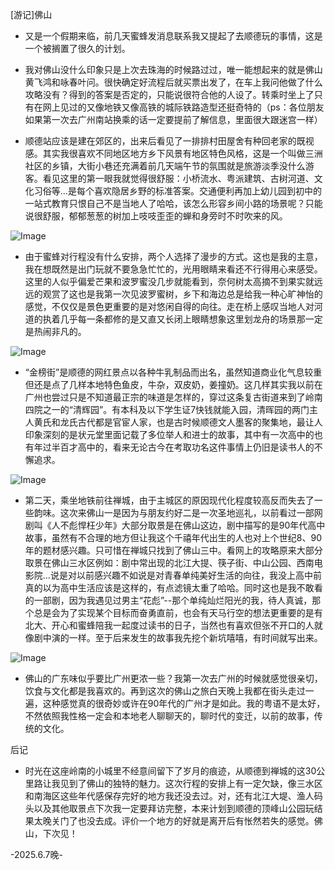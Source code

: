 [游记]佛山

-  又是一个假期来临，前几天蜜蜂发消息联系我又提起了去顺德玩的事情，这是一个被搁置了很久的计划。
- 我对佛山没什么印象只是上次去珠海的时候路过过，唯一能想起来的就是佛山黄飞鸿和咏春叶问。很快确定好流程后就买票出发了，在车上我问他做了什么攻略没有？得到的答案是否定的，只能说很符合他的人设了。转乘时坐上了只有在网上见过的又像地铁又像高铁的城际铁路造型还挺奇特的（ps：各位朋友如果第一次去广州南站换乘的话一定要提前了解信息，里面很大跟迷宫一样）

- 顺德站应该是建在郊区的，出来后看见了一排排村田屋舍有种回老家的既视感。其实我很喜欢不同地区地方乡下风景有地区特色风格，这是一个叫做三洲社区的乡镇，大街小巷还充满着前几天端午节的氛围就是旅游淡季没什么游客。看见这里的第一眼我就觉得很舒服：小桥流水、粤派建筑、古树河道、文化习俗等...是每个喜欢隐居乡野的标准答案。交通便利再加上幼儿园到初中的一站式教育只恨自己不是当地人了哈哈，该怎么形容乡间小路的场景呢？只能说很舒服，郁郁葱葱的树加上吱吱歪歪的蝉和身旁时不时吹来的风。

![Image](https://github.com/user-attachments/assets/13db74d8-51ae-4914-a813-731d3c9c7cd6)

- 由于蜜蜂对行程没有什么安排，两个人选择了漫步的方式。这也是我的主意，我在想既然是出门玩就不要急急忙忙的，光用眼睛来看还不行得用心来感受。这里的人似乎偏爱芒果和波罗蜜没几步就能看到，奈何树太高摘不到果实就远远的观赏了这也是我第一次见波罗蜜树，乡下和海边总是给我一种心旷神怡的感觉，不仅仅是景色更重要的是对悠闲自得的向往。走在桥上感叹当地人对河道的执着几乎每一条都修的是又直又长闭上眼睛想象这里划龙舟的场景那一定是热闹非凡的。

![Image](https://github.com/user-attachments/assets/71a2285b-dfad-48df-8479-71faaa4b797d)

- “金榜街”是顺德的网红景点以各种牛乳制品而出名，虽然知道商业化气息较重但还是点了几样本地特色鱼皮，牛杂，双皮奶，姜撞奶。这几样其实我以前在广州也尝过只是不知道最正宗的味道是怎样的，穿过这条复古街道来到了岭南四院之一的“清辉园”。有本科及以下学生证7快钱就能入园，清晖园的两门主人黄氏和龙氏古代都是官宦人家，也是古时候顺德文人墨客的聚集地，最让人印象深刻的是状元堂里面记载了多位举人和进士的故事，其中有一次高中的也有年过半百才高中的，看来无论古今在考取功名这件事情上仍旧是读书人的不懈追求。

![Image](https://github.com/user-attachments/assets/883b7be1-c04e-46d3-82b0-a929e73dc42e)

- 第二天，乘坐地铁前往禅城，由于主城区的原因现代化程度较高反而失去了一些韵味。这次来佛山一是因为与朋友约好二是一次圣地巡礼，以前看过一部网剧叫《人不彪悍枉少年》大部分取景是在佛山这边，剧中描写的是90年代高中故事，虽然有不合理的地方但让我这个千禧年代出生的人也对上个世纪8、90年的题材感兴趣。只可惜在禅城只找到了佛山三中。看网上的攻略原来大部分取景在佛山三水区例如：剧中常出现的北江大提、筷子街、中山公园、西南电影院...说是对以前感兴趣不如说是对青春单纯美好生活的向往，我没上高中前真的以为高中生活应该是这样的，有点滤镜太重了哈哈。同时这也是我不敢看的一部剧，因为我遇见过男主“花彪”--那个单纯灿烂阳光的我，待人真诚，那个总是会为了实现某个目标而奋勇直前，也会有天马行空的想法更重要的是有北大、开心和蜜蜂陪我一起度过读书的日子，当然也有喜欢但张不开口的人就像剧中演的一样。至于后来发生的故事我先挖个新坑嘻嘻，有时间就写出来。

![Image](https://github.com/user-attachments/assets/3249f006-acf1-411d-a008-f48ce42afd52)

- 佛山的广东味似乎要比广州更浓一些？我第一次去广州的时候就感觉很亲切，饮食与文化都是我喜欢的。再到这次的佛山之旅白天晚上我都在街头走过一遍，这种感觉真的很奇妙或许在90年代的广州才是如此。我的粤语不是太好，不然依照我性格一定会和本地老人聊聊天的，聊时代的变迁，以前的故事，传统的文化。

后记

- 时光在这座岭南的小城里不经意间留下了岁月的痕迹，从顺德到禅城的这30公里路让我见到了佛山的独特的魅力。这次行程的安排上有一定欠缺，像三水区和南海区这些年代感保存完好的地方我还没去过。对，还有北江大堤、渔人码头以及其他取景点下次我一定要拜访完整，本来计划到顺德的顶峰山公园玩结果太晚关门了也没去成。评价一个地方的好就是离开后有怅然若失的感觉。佛山，下次见！

-2025.6.7晚-
